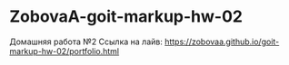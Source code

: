 # ZobovaA-goit-markup-hw-02
Домашняя работа №2
Ссылка на лайв: https://zobovaa.github.io/goit-markup-hw-02/portfolio.html
